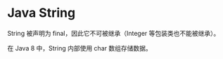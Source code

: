 # Java String

String 被声明为 final，因此它不可被继承（Integer 等包装类也不能被继承）。

在 Java 8 中，String 内部使用 char 数组存储数据。
